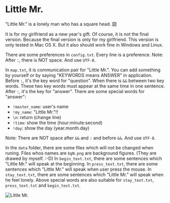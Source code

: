 Little Mr.
=========

"Little Mr." is a lonely man who has a square head. 囧

It is for my girlfriend as a new year's gift. Of course, it is not the final version. Because the final version is only for my girlfriend. This version is only tested in Mac OS X. But it also should work fine in Windows and Linux.

There are some preferences in ```config.txt```. Every line is a preference. Note: After ```:```, there is NOT space. And use ```UTF-8```.

In ```map.txt```, it is communication pair for "Little Mr.". You can add something by yourself or by saying "KEYWORDS means ANSWER" in application. Before ```:```, it's the key word for "question". When there is ```&&``` between two key words. These two key words must appear at the same time in one sentence. After ```:```, it's the key for "answer". There are some special words for "answer":

+ ```!master_name```: user's name
+ ```!my_name```: "Little Mr."!!
+ ```\n```: return (change line)
+ ```!time```: show the time (hour:minute:second)
+ ```!day```: show the day (year.month.day)

Note: There are NOT space after ```&&``` and ```:``` and before ```&&```. And use ```UTF-8```.

In the ```data``` folder, there are some files which will not be changed when runing. Files whos names are ```bgN.png``` are background figures. (They are drawed by myself. :-D) In ```begin_text.txt```, there are some sentences which "Little Mr." will speak at the beginning. In ```press_text.txt```, there are some sentences which "Little Mr." will speak when user press the mouse. In ```stay_text.txt```, there are some sentences which "Little Mr." will speak when he feel lonely. Above special words are also suitable for ```stay_text.txt```, ```press_text.txt``` and ```begin_text.txt```.

![Little Mr.](https://lh6.googleusercontent.com/-HbH2WbH4u_Y/UuCKi-omRgI/AAAAAAAABcc/fLa4WUNNEuM/s512/%25E5%25B1%258F%25E5%25B9%2595%25E5%25BF%25AB%25E7%2585%25A7%25202014-01-23%2520%25E4%25B8%258A%25E5%258D%258811.13.14.png)

